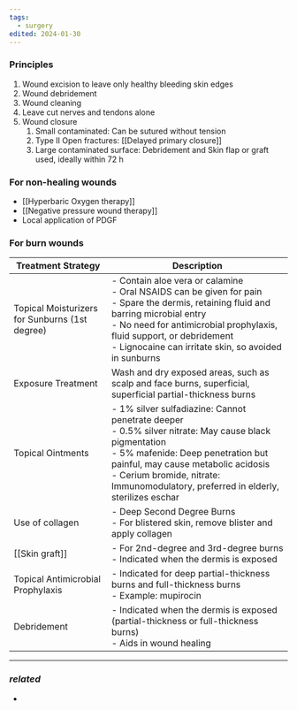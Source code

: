 ```yaml
---
tags:
  - surgery
edited: 2024-01-30
---
```

### Principles
1. Wound excision to leave only healthy bleeding skin edges
2. Wound debridement
3. Wound cleaning
4. Leave cut nerves and tendons alone
5. Wound closure
	1. Small contaminated: Can be sutured without tension
	2. Type II Open fractures: [[Delayed primary closure]]
	3. Large contaminated surface: Debridement and Skin flap or graft used, ideally within 72 h
### For non-healing wounds
- [[Hyperbaric Oxygen therapy]]
- [[Negative pressure wound therapy]] 
- Local application of PDGF

### For burn wounds
| Treatment Strategy                             | Description                                                                                                                                                                                                                                                                      |
| ---------------------------------------------- | -------------------------------------------------------------------------------------------------------------------------------------------------------------------------------------------------------------------------------------------------------------------------------- |
| Topical Moisturizers for Sunburns (1st degree) | - Contain aloe vera or calamine<br>- Oral NSAIDS can be given for pain<br>- Spare the dermis, retaining fluid and barring microbial entry<br>- No need for antimicrobial prophylaxis, fluid support, or debridement<br>- Lignocaine can irritate skin, so avoided in sunburns    |
| Exposure Treatment                             | Wash and dry exposed areas, such as scalp and face burns, superficial, superficial partial-thickness burns                                                                                                                                                                       |
| Topical Ointments                              | - 1% silver sulfadiazine: Cannot penetrate deeper<br> - 0.5% silver nitrate: May cause black pigmentation<br> - 5% mafenide: Deep penetration but painful, may cause metabolic acidosis<br> - Cerium bromide, nitrate: Immunomodulatory, preferred in elderly, sterilizes eschar |
| Use of collagen                                | - Deep Second Degree Burns<br>- For blistered skin, remove blister and apply collagen                                                                                                                                                                                            |
| [[Skin graft]]                                 | - For 2nd-degree and 3rd-degree burns<br> - Indicated when the dermis is exposed                                                                                                                                                                                                 |
| Topical Antimicrobial Prophylaxis              | - Indicated for deep partial-thickness burns and full-thickness burns<br> - Example: mupirocin                                                                                                                                                                                   |
| Debridement                                    | - Indicated when the dermis is exposed (partial-thickness or full-thickness burns)<br> - Aids in wound healing                                                                                                                                                                   |

---
### *related*
- 